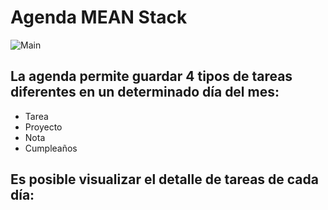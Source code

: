 # Agenda MEAN Stack
![Main](https://user-images.githubusercontent.com/29857557/87252740-215bcb80-c43b-11ea-847c-50391260e8c9.PNG)

## La agenda permite guardar 4 tipos de tareas diferentes en un determinado día del mes:
- Tarea
- Proyecto
- Nota
- Cumpleaños

## Es posible visualizar el detalle de tareas de cada día:

